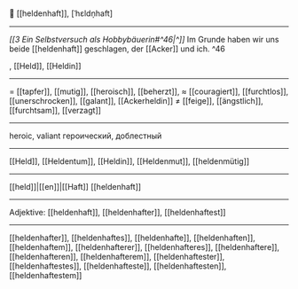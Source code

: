 🦸 [[heldenhaft]], [ˈhɛldn̩haft]

---
*[[3  Ein Selbstversuch als Hobbybäuerin#^46|^]]* Im Grunde haben wir uns beide [[heldenhaft]] geschlagen, der [[Acker]] und ich. ^46

, [[Held]], [[Heldin]]

---
= [[tapfer]], [[mutig]], [[heroisch]], [[beherzt]],
≈ [[couragiert]], [[furchtlos]], [[unerschrocken]], [[galant]],  [[Ackerheldin]]
≠ [[feige]], [[ängstlich]], [[furchtsam]], [[verzagt]]

---
heroic, valiant
героический, доблестный

---
[[Held]], [[Heldentum]], [[Heldin]], [[Heldenmut]], [[heldenmütig]]

---
[[held]]|[[en]]|[[Haft]]
[[heldenhaft]]


---
Adjektive: [[heldenhaft]], [[heldenhafter]], [[heldenhaftest]]

---
[[heldenhafter]], [[heldenhaftes]], [[heldenhafte]], [[heldenhaften]], [[heldenhaftem]], [[heldenhafterer]], [[heldenhafteres]], [[heldenhaftere]], [[heldenhafteren]], [[heldenhafterem]], [[heldenhaftester]], [[heldenhaftestes]], [[heldenhafteste]], [[heldenhaftesten]], [[heldenhaftestem]]
